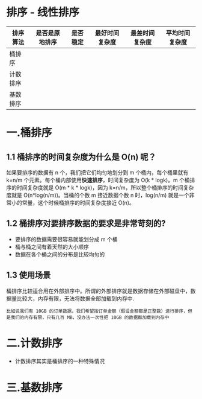 # 排序 - 线性排序



| 排序算法 | 是否是原地排序 | 是否稳定 | 最好时间复杂度 | 最差时间复杂度 | 平均时间复杂度 |
| -------- | -------------- | -------- | -------------- | -------------- | -------------- |
| 桶排序   |                |          |                |                |                |
| 计数排序 |                |          |                |                |                |
| 基数排序 |                |          |                |                |                |


# 一.桶排序
## 1.1 桶排序的时间复杂度为什么是 O(n) 呢？

如果要排序的数据有 n 个，我们把它们均匀地划分到 m 个桶内，每个桶里就有 k=n/m 个元素。每个桶内部使用**快速排序**，时间复杂度为 O(k * logk)。m 个桶排序的时间复杂度就是 O(m * k * logk)，因为 k=n/m，所以整个桶排序的时间复杂度就是 O(n*log(n/m))。当桶的个数 m 接近数据个数 n 时，log(n/m) 就是一个非常小的常量，这个时候桶排序的时间复杂度接近 O(n)。

## 1.2 桶排序对要排序数据的要求是非常苛刻的?

- 要排序的数据需要很容易就能划分成 m 个桶
- 桶与桶之间有着天然的大小顺序
- 数据在各个桶之间的分布是比较均匀的

## 1.3 使用场景
桶排序比较适合用在外部排序中。所谓的外部排序就是数据存储在外部磁盘中，数据量比较大，内存有限，无法将数据全部加载到内存中.

```
比如说我们有 10GB 的订单数据，我们希望按订单金额（假设金额都是正整数）进行排序，但是我们的内存有限，只有几百 MB，没办法一次性把 10GB 的数据都加载到内存中
```

# 二.计数排序

- 计数排序其实是桶排序的一种特殊情况


# 三.基数排序


